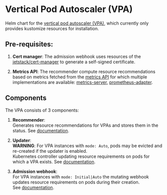 # Vertical Pod Autoscaler (VPA)

Helm chart for the [vertical pod autoscaler (VPA)](https://github.com/kubernetes/autoscaler/tree/master/vertical-pod-autoscaler),
which currently only provides kustomize resources for installation.

## Pre-requisites:

1) **Cert manager**: The admission webhook uses resources of the [jetstack/cert-manager](https://github.com/jetstack/cert-manager) to generate a self-signed certificate.

   
2) **Metrics API**: The recommender compute resource recommendations based on metrics fetched from the [metrics API](https://github.com/kubernetes/metrics) for which 
multiple implementations are available: [metrics-server](https://github.com/kubernetes-sigs/metrics-server), [prometheus-adapter](https://github.com/kubernetes-sigs/prometheus-adapter).

## Components

The VPA consists of 3 components:
1) **Recommender**:  
   Generates resource recommendations for VPAs and stores them in the status.
   See [documentation](https://github.com/kubernetes/autoscaler/blob/d872ec3db85de83acce44a8cde503dcb59014e54/vertical-pod-autoscaler/pkg/recommender/README.md).
   

2) **Updater**:  
   **WARNING**: For VPA instances with `mode: Auto`, pods may be evicted and re-created if the updater is enabled.  
   Kubernetes controller updating resource requirements on pods for which a VPA exists. 
   See [documentation](https://github.com/kubernetes/autoscaler/blob/d872ec3db85de83acce44a8cde503dcb59014e54/vertical-pod-autoscaler/pkg/updater/README.md).
   

3) **Admission webhook**:   
   For VPA instances with `mode: Initial|Auto` the mutating webhook updates resource requirements on pods during their creation.  
   See [documentation](https://github.com/kubernetes/autoscaler/blob/d872ec3db85de83acce44a8cde503dcb59014e54/vertical-pod-autoscaler/pkg/admission-controller/README.md).
